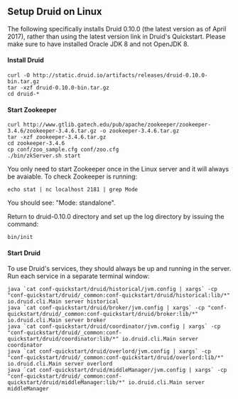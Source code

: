 ## Setup Druid on Linux

The following specifically installs Druid 0.10.0 (the latest version as of April 2017), rather than using the latest version link in Druid's Quickstart. Please make sure to have installed Oracle JDK 8 and not OpenJDK 8.

#### Install Druid

```
curl -O http://static.druid.io/artifacts/releases/druid-0.10.0-bin.tar.gz
tar -xzf druid-0.10.0-bin.tar.gz
cd druid-*
```

#### Start Zookeeper

```
curl http://www.gtlib.gatech.edu/pub/apache/zookeeper/zookeeper-3.4.6/zookeeper-3.4.6.tar.gz -o zookeeper-3.4.6.tar.gz
tar -xzf zookeeper-3.4.6.tar.gz
cd zookeeper-3.4.6
cp conf/zoo_sample.cfg conf/zoo.cfg
./bin/zkServer.sh start
```
You only need to start Zookeeper once in the Linux server and it will always be avaiable. To check Zookeeper is running:

```
echo stat | nc localhost 2181 | grep Mode
```
You should see: "Mode: standalone".

Return to druid-0.10.0 directory and set up the log directory by issuing the command:

```
bin/init
```

[//]: # (Note: You only need to start Zookeeper once in the Linux server and it will always be avaiable.)

#### Start Druid

To use Druid's services, they should always be up and running in the server. Run each service in a separate terminal window:

```
java `cat conf-quickstart/druid/historical/jvm.config | xargs` -cp "conf-quickstart/druid/_common:conf-quickstart/druid/historical:lib/*" io.druid.cli.Main server historical
java `cat conf-quickstart/druid/broker/jvm.config | xargs` -cp "conf-quickstart/druid/_common:conf-quickstart/druid/broker:lib/*" io.druid.cli.Main server broker
java `cat conf-quickstart/druid/coordinator/jvm.config | xargs` -cp "conf-quickstart/druid/_common:conf-quickstart/druid/coordinator:lib/*" io.druid.cli.Main server coordinator
java `cat conf-quickstart/druid/overlord/jvm.config | xargs` -cp "conf-quickstart/druid/_common:conf-quickstart/druid/overlord:lib/*" io.druid.cli.Main server overlord
java `cat conf-quickstart/druid/middleManager/jvm.config | xargs` -cp "conf-quickstart/druid/_common:conf-quickstart/druid/middleManager:lib/*" io.druid.cli.Main server middleManager
```
